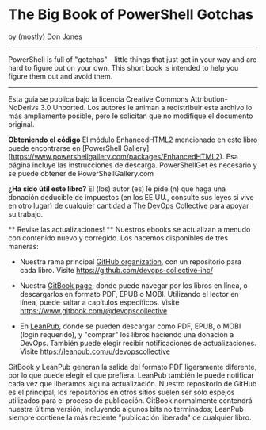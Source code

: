 # The Big Book of PowerShell Gotchas

by (mostly) Don Jones

---

PowerShell is full of "gotchas" - little things that just get in your way and are hard to figure out on your own. This short book is intended to help you figure them out and avoid them.

---

Esta guía se publica bajo la licencia Creative Commons Attribution-NoDerivs 3.0 Unported. Los autores le animan a redistribuir este archivo lo más ampliamente posible, pero le solicitan que no modifique el documento original.

**Obteniendo el código** El módulo EnhancedHTML2 mencionado en este libro puede encontrarse en [PowerShell Gallery] (https://www.powershellgallery.com/packages/EnhancedHTML2). Esa página incluye las instrucciones de descarga. PowerShellGet es necesario y se puede obtener de PowerShellGallery.com 

**¿Ha sido útil este libro?** El (los) autor (es) le pide (n) que haga una donación deducible de impuestos (en los EE.UU., consulte sus leyes si vive en otro lugar) de cualquier cantidad a [The DevOps Collective](https://devopscollective.org/donate) para apoyar su trabajo.

** Revise las actualizaciones! ** Nuestros ebooks se actualizan a menudo con contenido nuevo y corregido. Los hacemos disponibles de tres maneras:

* Nuestra rama principal [GitHub organization](https://github.com/devops-collective-inc), con un repositorio para cada libro. Visite https://github.com/devops-collective-inc/

* Nuestra [GitBook page](https://www.gitbook.com/@devopscollective), donde puede navegar por los libros en línea, o descargarlos en formato PDF, EPUB o MOBI. Utilizando el lector en línea, puede saltar a capítulos específicos. Visite https://www.gitbook.com/@devopscollective

* En [LeanPub](https://leanpub.com/u/devopscollective), donde se pueden descargar como PDF, EPUB, o MOBI (login requerido), y "comprar" los libros haciendo una donación a DevOps. También puede elegir recibir notificaciones de actualizaciones. Visite https://leanpub.com/u/devopscollective

GitBook y LeanPub generan la salida del formato PDF ligeramente diferente, por lo que puede elegir el que prefiera. LeanPub también le puede notificar cada vez que liberamos alguna actualización. Nuestro repositorio de GitHub es el principal; los repositorios en otros sitios suelen ser sólo espejos utilizados para el proceso de publicación. GitBook normalmente contendrá nuestra última versión, incluyendo algunos bits no terminados; LeanPub siempre contiene la más reciente "publicación liberada" de cualquier libro.

